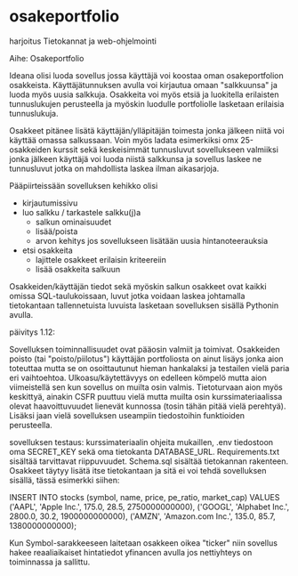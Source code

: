 # osakeportfolio
harjoitus
Tietokannat ja web-ohjelmointi

Aihe: Osakeportfolio

Ideana olisi luoda sovellus jossa käyttäjä voi koostaa oman osakeportfolion osakkeista. Käyttäjätunnuksen avulla voi kirjautua omaan
"salkkuunsa" ja luoda myös uusia salkkuja. Osakkeita voi myös etsiä ja luokitella erilaisten tunnuslukujen perusteella ja myöskin
luodulle portfoliolle lasketaan erilaisia tunnuslukuja. 

Osakkeet pitänee lisätä käyttäjän/ylläpitäjän toimesta jonka jälkeen niitä voi käyttää omassa salkussaan. Voin myös ladata esimerkiksi omx 25-osakkeiden kurssit sekä keskeisimmät tunnusluvut
sovellukseen valmiiksi jonka jälkeen käyttäjä voi luoda niistä salkkunsa ja sovellus laskee ne tunnusluvut jotka on mahdollista laskea ilman aikasarjoja.

Pääpiirteissään sovelluksen kehikko olisi 
- kirjautumissivu 
- luo salkku / tarkastele salkku(j)a
   - salkun ominaisuudet
   - lisää/poista
   - arvon kehitys jos sovellukseen lisätään uusia hintanoteerauksia
- etsi osakkeita 
  - lajittele osakkeet erilaisin kriteereiin
  - lisää osakkeita salkuun

Osakkeiden/käyttäjän tiedot sekä myöskin salkun osakkeet ovat kaikki omissa SQL-taulukoissaan, luvut jotka voidaan laskea johtamalla tietokantaan tallennetuista luvuista lasketaan sovelluksen sisällä Pythonin avulla.



päivitys 1.12:

Sovelluksen toiminnallisuudet ovat pääosin valmiit ja toimivat. Osakkeiden poisto (tai "poisto/piilotus") käyttäjän portfoliosta on ainut lisäys jonka aion toteuttaa mutta se on osoittautunut hieman hankalaksi ja testailen vielä paria eri vaihtoehtoa. Ulkoasu/käytettävyys on edelleen kömpelö mutta aion viimeistellä sen kun sovellus on muilta osin valmis. Tietoturvaan aion myös keskittyä, ainakin CSFR puuttuu vielä mutta muilta osin kurssimateriaalissa olevat haavoittuvuudet lienevät kunnossa (tosin tähän pitää vielä perehtyä). Lisäksi jaan vielä sovelluksen useampiin tiedostoihin funktioiden perusteella. 

sovelluksen testaus:
kurssimateriaalin ohjeita mukaillen,
.env tiedostoon oma SECRET_KEY sekä oma tietokanta DATABASE_URL. Requirements.txt sisältää tarvittavat riippuvuudet. Schema.sql sisältää tietokannan rakenteen. Osakkeet täytyy lisätä itse tietokantaan ja sitä ei voi tehdä sovelluksen sisällä, tässä esimerkki siihen:

INSERT INTO stocks (symbol, name, price, pe_ratio, market_cap) VALUES
('AAPL', 'Apple Inc.', 175.0, 28.5, 2750000000000),
('GOOGL', 'Alphabet Inc.', 2800.0, 30.2, 1900000000000),
('AMZN', 'Amazon.com Inc.', 135.0, 85.7, 1380000000000);

Kun Symbol-sarakkeeseen laitetaan osakkeen oikea "ticker" niin sovellus hakee reaaliaikaiset hintatiedot yfinancen avulla jos nettiyhteys on toiminnassa ja sallittu.



